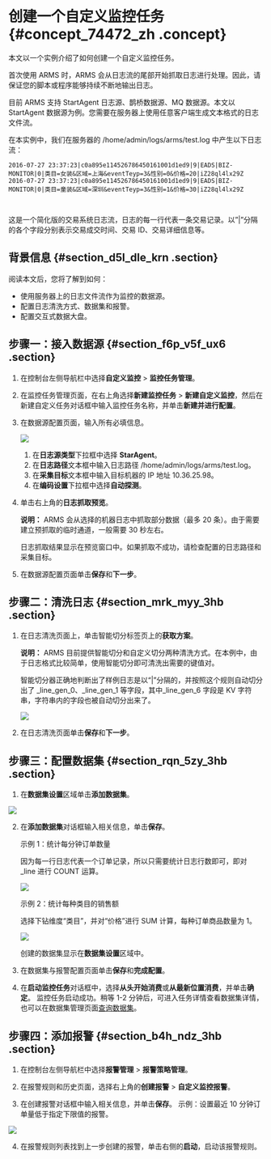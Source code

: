 # 创建一个自定义监控任务 {#concept_74472_zh .concept}

本文以一个实例介绍了如何创建一个自定义监控任务。

首次使用 ARMS 时，ARMS 会从日志流的尾部开始抓取日志进行处理。因此，请保证您的脚本或程序能够持续不断地输出日志。

目前 ARMS 支持 StartAgent 日志源、鹊桥数据源、MQ 数据源。本文以 StartAgent 数据源为例。您需要在服务器上使用任意客户端生成文本格式的日志文件流。

在本实例中，我们在服务器的 /home/admin/logs/arms/test.log 中产生以下日志流：

``` {#codeblock_3iz_kry_8nd}
2016-07-27 23:37:23|c0a895e114526786450161001d1ed9|9|EADS|BIZ-MONITOR|0|类目=女装&区域=上海&eventTeyp=3&性别=0&价格=20|iZ28ql4lx29Z
2016-07-27 23:37:23|c0a895e114526786450161001d1ed9|9|EADS|BIZ-MONITOR|0|类目=童装&区域=深圳&eventTeyp=3&性别=1&价格=30|iZ28ql4lx29Z

		
```

这是一个简化版的交易系统日志流，日志的每一行代表一条交易记录。以”|”分隔的各个字段分别表示交易成交时间、交易 ID、交易详细信息等。

## 背景信息 {#section_d5l_dle_krn .section}

阅读本文后，您将了解到如何：

-   使用服务器上的日志文件流作为监控的数据源。
-   配置日志清洗方式、数据集和报警。
-   配置交互式数据大盘。

## 步骤一：接入数据源 {#section_f6p_v5f_ux6 .section}

1.  在控制台左侧导航栏中选择**自定义监控** \> **监控任务管理**。
2.  在监控任务管理页面，在右上角选择**新建监控任务** \> **新建自定义监控**，然后在新建自定义任务对话框中输入监控任务名称，并单击**新建并进行配置**。
3.  在数据源配置页面，输入所有必填信息。

    ![](http://static-aliyun-doc.oss-cn-hangzhou.aliyuncs.com/assets/img/152220/156742565943489_zh-CN.png)

    1.  在**日志源类型**下拉框中选择 **StarAgent**。
    2.  在**日志路径**文本框中输入日志路径 /home/admin/logs/arms/test.log。
    3.  在**采集目标**文本框中输入目标机器的 IP 地址 10.36.25.98。
    4.  在**编码设置**下拉框中选择**自动探测**。
4.  单击右上角的**日志抓取预览**。

    **说明：** ARMS 会从选择的机器日志中抓取部分数据（最多 20 条）。由于需要建立预抓取的临时通道，一般需要 30 秒左右。

    日志抓取结果显示在预览窗口中。如果抓取不成功，请检查配置的日志路径和采集目标。

5.  在数据源配置页面单击**保存**和**下一步**。


## 步骤二：清洗日志 {#section_mrk_myy_3hb .section}

1.  在日志清洗页面上，单击智能切分标签页上的**获取方案**。

    **说明：** ARMS 目前提供智能切分和自定义切分两种清洗方式。在本例中，由于日志格式比较简单，使用智能切分即可清洗出需要的键值对。

    智能切分器正确地判断出了样例日志是以“|”分隔的，并按照这个规则自动切分出了 \_line\_gen\_0、\_line\_gen\_1 等字段，其中\_line\_gen\_6 字段是 KV 字符串，字符串内的字段也被自动切分出来了。

    ![](http://static-aliyun-doc.oss-cn-hangzhou.aliyuncs.com/assets/img/152220/156742565943490_zh-CN.png)

2.  在日志清洗页面单击**保存**和**下一步**。


## 步骤三：配置数据集 {#section_rqn_5zy_3hb .section}

1.  在**数据集设置**区域单击**添加数据集**。

![](http://static-aliyun-doc.oss-cn-hangzhou.aliyuncs.com/assets/img/152220/156742565943492_zh-CN.png)

2.  在**添加数据集**对话框输入相关信息，单击**保存**。

    示例 1：统计每分钟订单数量

    因为每一行日志代表一个订单记录，所以只需要统计日志行数即可，即对 \_line 进行 COUNT 运算。

    ![](http://static-aliyun-doc.oss-cn-hangzhou.aliyuncs.com/assets/img/152220/156742565943493_zh-CN.png)

    示例 2：统计每种类目的销售额

    选择下钻维度“类目”，并对“价格”进行 SUM 计算，每种订单商品数量为 1。

    ![](http://static-aliyun-doc.oss-cn-hangzhou.aliyuncs.com/assets/img/152220/156742565943496_zh-CN.png)

    创建的数据集显示在**数据集设置**区域中。

3.  在数据集与报警配置页面单击**保存**和**完成配置**。

4.  在**启动监控任务**对话框中，选择**从头开始消费**或**从最新位置消费**，并单击**确定**。 监控任务启动成功。稍等 1-2 分钟后，可进入任务详情查看数据集详情，也可以在数据集管理页面[查询数据集](../../../../intl.zh-CN/自定义监控/使用教程/查询数据集.md#)。


## 步骤四：添加报警 {#section_b4h_ndz_3hb .section}

1.  在控制台左侧导航栏中选择**报警管理** \> **报警策略管理**。

2.  在报警规则和历史页面，选择右上角的**创建报警** \> **自定义监控报警**。

3.  在创建报警对话框中输入相关信息，并单击**保存**。 示例：设置最近 10 分钟订单量低于指定下限值的报警。

![](http://static-aliyun-doc.oss-cn-hangzhou.aliyuncs.com/assets/img/152220/156742565943498_zh-CN.png)

4.  在报警规则列表找到上一步创建的报警，单击右侧的**启动**，启动该报警规则。


